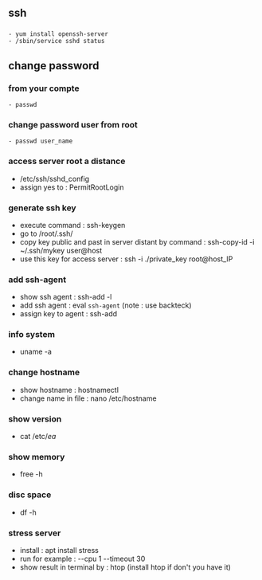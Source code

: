 ## ssh
  ### 
    - yum install openssh-server
    - /sbin/service sshd status


## change password
  ### from your compte
    - passwd
  ### change password user from root
    - passwd user_name


### access server root a distance
  - /etc/ssh/sshd_config
  - assign yes to : PermitRootLogin
### generate ssh key
  - execute command : ssh-keygen
  - go to /root/.ssh/
  - copy key public and past in server distant by command : ssh-copy-id -i ~/.ssh/mykey user@host
  - use this key for access server : ssh -i ./private_key root@host_IP

### add ssh-agent
  - show ssh agent :  ssh-add -l
  - add  ssh agent :  eval `ssh-agent`  (note : use backteck)
  - assign key to agent : ssh-add

  
  
### info system
   - uname -a
### change hostname
 - show hostname : hostnamectl
 - change name in file : nano /etc/hostname
### show version 
 -  cat /etc/*ea*
### show memory
 - free -h
### disc space
 - df -h
###  stress server 
 - install : apt install stress
 - run for example : --cpu 1 --timeout 30
 - show result in terminal by : htop (install htop if don't you have it)
